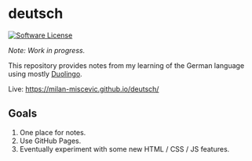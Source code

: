 # deutsch

[![Software License](https://img.shields.io/badge/license-MIT-green.svg)](LICENSE)

_Note: Work in progress._

This repository provides notes from my learning of the German language using mostly [Duolingo](https://github.com/duolingo).

Live: https://milan-miscevic.github.io/deutsch/

## Goals

1. One place for notes.
1. Use GitHub Pages.
1. Eventually experiment with some new HTML / CSS / JS features.
